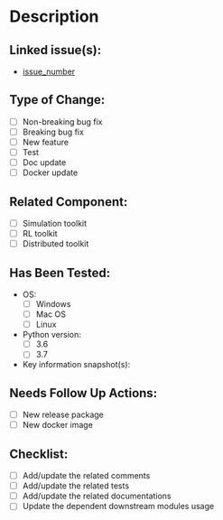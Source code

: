 # Description

<!--Please add a summary of the change here.
Please also add other related information/contexts/dependencies here.
--> 

## Linked issue(s):
<!--Please add the related issue link(s) below.-->
- [issue_number](issue_link)

## Type of Change:

- [ ] Non-breaking bug fix
- [ ] Breaking bug fix
- [ ] New feature
- [ ] Test
- [ ] Doc update
- [ ] Docker update

## Related Component:

- [ ] Simulation toolkit
- [ ] RL toolkit
- [ ] Distributed toolkit

## Has Been Tested:

- OS:
  - [ ] Windows
  - [ ] Mac OS
  - [ ] Linux
- Python version:
  - [ ] 3.6
  - [ ] 3.7
- Key information snapshot(s):
  
## Needs Follow Up Actions:

- [ ] New release package
- [ ] New docker image

## Checklist:

- [ ] Add/update the related comments
- [ ] Add/update the related tests
- [ ] Add/update the related documentations
- [ ] Update the dependent downstream modules usage
